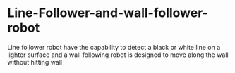 # Line-Follower-and-wall-follower-robot


Line follower robot have the capability to detect a black or white  line on a lighter surface and a wall following robot is designed to move along the wall without hitting wall
